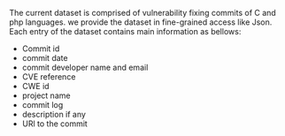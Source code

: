 The current dataset is comprised of vulnerability fixing commits of C and php languages. we provide the dataset in fine-grained access like Json.
Each entry of the dataset contains main information as bellows:

- Commit id
- commit date
- commit developer name and email
- CVE reference
- CWE id
- project name
- commit log
- description if any
- URl to the commit
 

